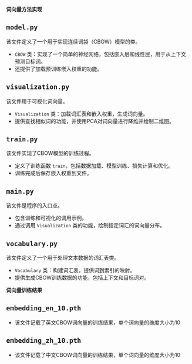**词向量方法实现**

## `model.py`
该文件定义了一个用于实现连续词袋（CBOW）模型的类。  
- `CBOW` 类：实现了一个简单的神经网络，包括嵌入层和线性层，用于从上下文预测目标词。  
- 还提供了加载预训练嵌入权重的功能。

## `visualization.py`
该文件用于可视化词向量。  
- `Visualization` 类：加载词汇表和嵌入权重，生成词向量。  
- 提供查找相似词的功能，并使用PCA对词向量进行降维并绘制二维图。

## `train.py`
该文件实现了CBOW模型的训练过程。  
- 定义了训练函数 `train`，包括数据加载、模型训练、损失计算和优化。  
- 训练完成后保存嵌入权重到文件。

## `main.py`
该文件是程序的入口点。  
- 包含训练和可视化的调用示例。  
- 通过调用 `Visualization` 类的功能，绘制指定词汇的词向量分布。

## `vocabulary.py`
该文件定义了一个用于处理文本数据的词汇表类。  
- `Vocabulary` 类：构建词汇表，提供词到索引的映射。  
- 提供生成CBOW训练数据的功能，包括上下文和目标词对。

**词向量训练结果**

## `embedding_en_10.pth`
- 该文件记载了英文CBOW词向量的训练结果，单个词向量的维度大小为10

## `embedding_zh_10.pth`
- 该文件记载了中文CBOW词向量的训练结果，单个词向量的维度大小为10
